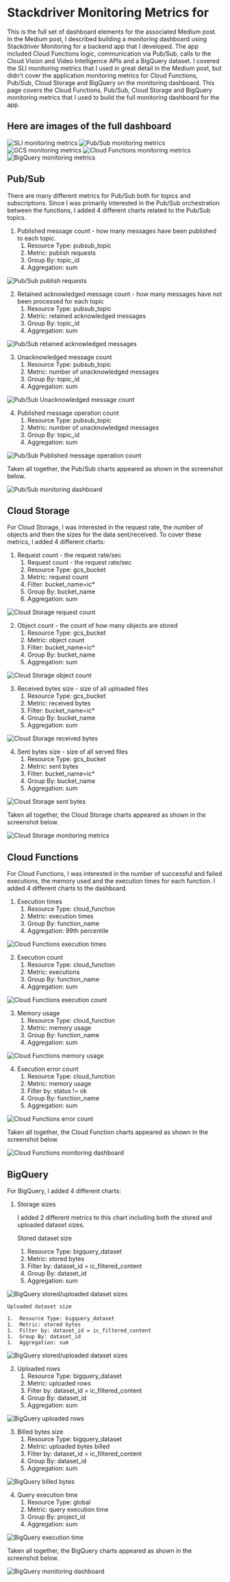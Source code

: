 # Stackdriver Monitoring Metrics for

This is the full set of dashboard elements for the associated Medium post. In the Medium post, I described building a monitoring dashboard using Stackdriver Monitoring for a backend app that I developed. The app included Cloud Functions logic, communication via Pub/Sub, calls to the Cloud Vision and Video Intelligence APIs and a BigQuery dataset. I covered the SLI monitoring metrics that I used in great detail in the Medium post, but didn't cover the application monitoring metrics for Cloud Functions, Pub/Sub, Cloud Storage and BigQuery on the monitoring dashboard. This page covers the Cloud Functions, Pub/Sub, Cloud Storage and BigQuery monitoring metrics that I used to build the full monitoring dashboard for the app.

## Here are images of the full dashboard
![SLI monitoring metrics](/images/dashboard_sli_metrics.png)
![Pub/Sub monitoring metrics](/images/dashboard_pubsub.png)
![GCS monitoring metrics](/images/dashboard_cloud_storage.png)
![Cloud Functions monitoring metrics](/images/dashboard_cloud_functions.png)
![BigQuery monitoring metrics](/images/dashboard_bigquery.png)

## Pub/Sub

There are many different metrics for Pub/Sub both for topics and subscriptions. Since I was primarily interested in the Pub/Sub orchestration between the functions, I added 4 different charts related to the Pub/Sub topics. 

1. Published message count - how many messages have been published to each topic.
    1.  Resource Type: pubsub_topic
    2.  Metric: publish requests
    3.  Group By: topic_id
    4.  Aggregation: sum

![Pub/Sub publish requests](/images/chart_pubsub_publish_requests.png)

2. Retained acknowledged message count - how many messages have not been processed for each topic
    1. Resource Type: pubsub_topic
    2. Metric: retained acknowledged messages
    3. Group By: topic_id
    4. Aggregation: sum

![Pub/Sub retained acknowledged messages](/images/chart_pubsub_retained_acknowledged.png)

3. Unacknowledged message count
    1. Resource Type: pubsub_topic
    2. Metric: number of unacknowledged messages
    3. Group By: topic_id
    4. Aggregation: sum

![Pub/Sub Unacknowledged message count](/images/chart_pubsub_unackonwledged_messages.png)

4. Published message operation count
    1. Resource Type: pubsub_topic
    2. Metric: number of unacknowledged messages
    3. Group By: topic_id
    4. Aggregation: sum
    
![Pub/Sub Published message operation count](/images/chart_pubsub_publish_messages_operations.png)


Taken all together, the Pub/Sub charts appeared as shown in the screenshot below.

![Pub/Sub monitoring dashboard](/images/dashboard_pubsub.png)

## Cloud Storage

For Cloud Storage, I was interested in the request rate, the number of objects and then the sizes for the data sent/received. To cover these metrics, I added 4 different charts:

1. Request count - the request rate/sec
    1. Request count - the request rate/sec
    2. Resource Type: gcs_bucket
    3. Metric: request count
    4. Filter: bucket_name=ic*
    5. Group By: bucket_name
    6. Aggregation: sum

![Cloud Storage request count](/images/chart_cloud_storage_request_count.png)


2. Object count - the count of how many objects are stored 
    1. Resource Type: gcs_bucket
    2. Metric: object count
    3. Filter: bucket_name=ic*
    4. Group By: bucket_name
    5. Aggregation: sum

![Cloud Storage object count](/images/chart_cloud_storage_object_count.png)

3.  Received bytes size - size of all uploaded files 
    1.  Resource Type: gcs_bucket
    2.  Metric: received bytes
    3.  Filter: bucket_name=ic*
    4.  Group By: bucket_name
    5.  Aggregation: sum

 ![Cloud Storage received bytes](/images/chart_cloud_storage_received_bytes.png)

4. Sent bytes size - size of all served files
    1.  Resource Type: gcs_bucket
    1.  Metric: sent bytes
    1.  Filter: bucket_name=ic*
    1.  Group By: bucket_name
    1.  Aggregation: sum

![Cloud Storage sent bytes](/images/chart_cloud_storage_sent_bytes.png)


Taken all together, the Cloud Storage charts appeared as shown in the screenshot below.

![Cloud Storage monitoring metrics](/images/dashboard_cloud_storage.png)


## Cloud Functions

For Cloud Functions, I was interested in the number of successful and failed executions, the memory used and the execution times for each function. I added 4 different charts to the dashboard.

1.  Execution times
    1.  Resource Type: cloud_function
    1.  Metric: execution times
    1.  Group By: function_name
    1.  Aggregation: 99th percentile


![Cloud Functions execution times](/images/chart_cloud_functions_exection_time.png)

2. Execution count
    1.  Resource Type: cloud_function
    1.  Metric: executions
    1.  Group By: function_name
    1.  Aggregation: sum

![Cloud Functions execution count](/images/chart_cloud_functions_executions.png)


3.  Memory usage
    1.  Resource Type: cloud_function
    1.  Metric: memory usage
    1.  Group By: function_name
    1.  Aggregation: sum

![Cloud Functions memory usage](/images/chart_cloud_functions_memory_usage.png)


4.  Execution error count
    1.  Resource Type: cloud_function
    1.  Metric: memory usage
    1.  Filter by: status != ok
    1.  Group By: function_name
    1.  Aggregation: sum

![Cloud Functions error count](/images/chart_cloud_functions_executions_error_count.png)


Taken all together, the Cloud Function charts appeared as shown in the screenshot below.

![Cloud Functions monitoring dashboard](/images/dashboard_cloud_functions.png)

## BigQuery 


For BigQuery, I added 4 different charts:

1.  Storage sizes 

    I added 2 different metrics to this chart including both the stored and uploaded dataset sizes.

    Stored dataset size 

    1.  Resource Type: bigquery_dataset
    1.  Metric: stored bytes
    1.  Filter by: dataset_id = ic_filtered_content
    1.  Group By: dataset_id
    1.  Aggregation: sum

![BigQuery stored/uploaded dataset sizes](/images/chart_bigquery_stored_bytes.png)

    Uploaded dataset size

    1.  Resource Type: bigquery_dataset
    1.  Metric: stored bytes
    1.  Filter by: dataset_id = ic_filtered_content
    1.  Group By: dataset_id
    1.  Aggregation: sum

![BigQuery stored/uploaded dataset sizes](/images/chart_bigquery_storage_uploaded_bytes.png)


2.  Uploaded rows
    1.  Resource Type: bigquery_dataset
    1.  Metric: uploaded rows
    1.  Filter by: dataset_id = ic_filtered_content
    1.  Group By: dataset_id
    1.  Aggregation: sum

![BigQuery uploaded rows](/images/chart_bigquery_uploaded_rows.png)


3.  Billed bytes size
    1.  Resource Type: bigquery_dataset
    1.  Metric: uploaded bytes billed
    1.  Filter by: dataset_id = ic_filtered_content
    1.  Group By: dataset_id
    1.  Aggregation: sum


![BigQuery billed bytes](/images/chart_bigquery_uploaded_bytes.png)

4.  Query execution time
    1.  Resource Type: global
    1.  Metric: query execution time
    1.  Group By: project_id
    1.  Aggregation: sum


![BigQuery execution time](/images/chart_bigquery_execution_times.png)

Taken all together, the BigQuery charts appeared as shown in the screenshot below.

![BigQuery monitoring dashboard](/images/dashboard_bigquery.png)


